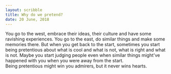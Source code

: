 ```yaml
---
layout: scribble
title: Why do we pretend?
date: 20 June, 2018
---
```


You go to the west, embrace their ideas, their culture and have some ravishing experiences. You go to the east, do similar things and make some memories there. But when you get back to the start, sometimes you start being pretentious about what is cool and what is not, what is right and what is not. Maybe you start judging people even when similar things might've happened with you when you were away from the start.  
Being pretentious might win you admirers, but it never wins hearts.